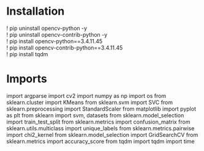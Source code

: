 # Installation
! pip uninstall opencv-python -y <br>
! pip uninstall opencv-contrib-python -y  <br>
! pip install opencv-python==3.4.11.45  <br>
! pip install opencv-contrib-python==3.4.11.45  <br>
! pip install tqdm <br>

# Imports
import argparse
import cv2
import numpy as np 
import os
from sklearn.cluster import KMeans
from sklearn.svm import SVC
from sklearn.preprocessing import StandardScaler
from matplotlib import pyplot as plt
from sklearn import svm, datasets
from sklearn.model_selection import train_test_split
from sklearn.metrics import confusion_matrix
from sklearn.utils.multiclass import unique_labels
from sklearn.metrics.pairwise import chi2_kernel
from sklearn.model_selection import GridSearchCV
from sklearn.metrics import accuracy_score
from tqdm import tqdm
import time

